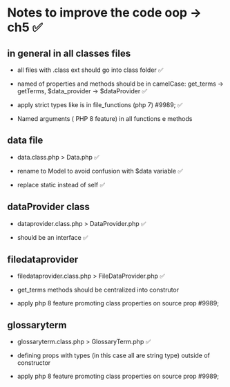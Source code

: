 # Notes to improve the code oop -> ch5 &#9989;

## in general in all classes files

- all files with .class ext should go into class folder &#9989;

- named of properties and methods should be in camelCase: get_terms -> getTerms, $data_provider -> $dataProvider &#9989;

- apply strict types like is in file_functions (php 7) #9989; &#9989;

- Named arguments ( PHP 8 feature) in all functions e methods

## data file

- data.class.php > Data.php &#9989;

- rename to Model to avoid confusion with $data variable &#9989;

- replace static instead of self &#9989;

##  dataProvider class

- dataprovider.class.php > DataProvider.php &#9989;

- should be an interface  &#9989;

## filedataprovider

- filedataprovider.class.php > FileDataProvider.php &#9989;

- get_terms methods should be centralized into construtor

- apply php 8 feature promoting class properties on source prop #9989;


## glossaryterm

- glossaryterm.class.php > GlossaryTerm.php &#9989;

- defining props with types (in this case all are string type) outside of constructor 

- apply php 8 feature promoting class properties on source prop #9989;

